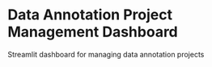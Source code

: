 # Data Annotation Project Management Dashboard
Streamlit dashboard for managing data annotation projects
